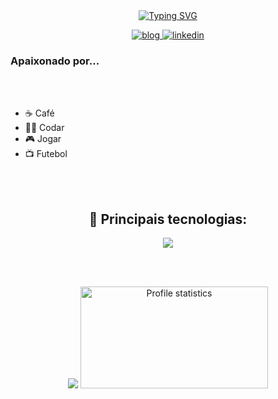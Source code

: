 <div align="center" style="text-align: center;">

  <a href="https://git.io/typing-svg">
    <img src="https://readme-typing-svg.herokuapp.com/?center=true&vCenter=true&color=234BEE&lines=Olá,%20+me+chamo+Valderlan;Eu+sou+desenvolvedor+fullstack+💻;Seja+muito+bem+vindo!+:)" alt="Typing SVG">
  </a>
</div>

<p align="center">
  
  <a href="https://dev-valderlan.com.br/">
    <img src="https://img.shields.io/badge/bio.link-000000%7D?style=for-the-badge&logo=biolink&logoColor=white" alt="blog">
  </a>
  <a href="https://linkedin.com/in/valderlanjs">
    <img src="https://img.shields.io/badge/LinkedIn-0077B5?style=for-the-badge&logo=linkedin&logoColor=white" alt="linkedin">
  </a>
</p>

<div>
  <h3>Apaixonado por...</h3>
  <br> </br>
  <ul>
    <li>☕ Café</li>
    <li>👩‍💻 Codar</li>
    <li>🎮 Jogar</li>
    <li>📺 Futebol</li>
  </ul>
</div>

<br><br>

<h2 align="center">🚀 Principais tecnologias:</h2>

<div align="center">
  <img src="https://skillicons.dev/icons?i=html,css,js,ts,nodejs,react,mongodb,mysql,docker,git,github,vscode,figma,&perline=14" />
</div>

<br><br>

<p align="center">
  <img src="https://github-readme-stats-git-masterrstaa-rickstaa.vercel.app/api/top-langs/?username=valderlanjs&layout=compact&hide_border=true&theme=dracula">
  <a><img src="https://github-profile-summary-cards.vercel.app/api/cards/stats?username=valderlanjs&theme=dracula" alt="Profile statistics" width="300px" height="163" style="border: none"></a>
</p>
